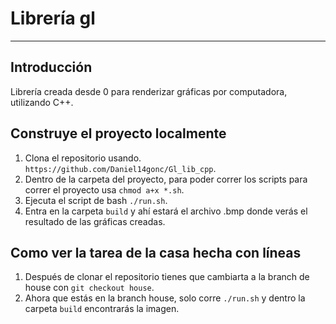 # Librería gl
***
## Introducción
Librería creada desde 0 para renderizar gráficas por computadora,
utilizando C++.

## Construye el proyecto localmente
1. Clona el repositorio usando. `https://github.com/Daniel14gonc/Gl_lib_cpp`.
2. Dentro de la carpeta del proyecto, para poder correr los scripts para correr el proyecto usa `chmod a+x *.sh`.
3. Ejecuta el script de bash `./run.sh`.
3. Entra en la carpeta `build` y ahí estará el archivo .bmp donde verás el resultado de
las gráficas creadas.

## Como ver la tarea de la casa hecha con líneas
1. Después de clonar el repositorio tienes que cambiarta a la branch de house con `git checkout house`.
2. Ahora que estás en la branch house, solo corre `./run.sh` y dentro la carpeta `build` encontrarás la imagen.